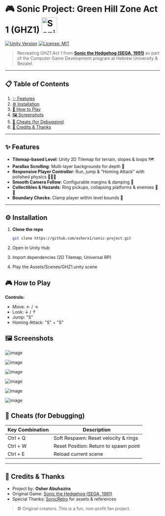 # 🎮 Sonic Project: Green Hill Zone Act 1 (GHZ1) <img src="https://cdn2.steamgriddb.com/icon/b282d1735283e8eea45bce393cefe265/32/256x256.png" alt="Sonic Icon" width="50" height="50" />


[![Unity Version](https://img.shields.io/badge/Unity-6000.0.25f1-yellow?logo=unity&logoColor=white)](https://unity.com/)
  [![License: MIT](https://img.shields.io/badge/License-MIT-green.svg)](LICENSE)
 

> Recreating GHZ1 Act 1 from **[Sonic the Hedgehog (SEGA, 1991)](https://en.wikipedia.org/wiki/Sonic_the_Hedgehog_(1991_video_game))** as part of the Computer Game Development program at Hebrew University & Bezalel.

---

## 📋 Table of Contents
1. [✨ Features](#-features)  
2. [⚙️ Installation](#️-installation)  
3. [🚀 How to Play](#-how-to-play)  
4. [🖼️ Screenshots](#️-screenshots)  
5. [🔧 Cheats (for Debugging)](#-cheats-for-debugging)  
6. [📝 Credits & Thanks](#-credits--thanks)  
---

## ✨ Features
- **Tilemap-based Level**: Unity 2D Tilemap for terrain, slopes & loops 🗺️  
- **Parallax Scrolling**: Multi-layer backgrounds for depth 🌄  
- **Responsive Player Controller**: Run, jump & “Homing Attack” with polished physics 🏃‍♂️💨  
- **Smooth Camera Follow**: Configurable margins & damping 🎥  
- **Collectibles & Hazards**: Ring pickups, collapsing platforms & enemies 💍🐞  
- **Boundary Checks**: Clamp player within level bounds 🚧  

---

## ⚙️ Installation
1. **Clone the repo**  
   ```bash
   git clone https://github.com/osherx1/sonic-project.git
2. Open in Unity Hub

3. Import dependencies (2D Tilemap, Universal RP)

4. Play the Assets/Scenes/GHZ1.unity scene

## 🎮 How to Play

**Controls:**

- Move: ← / →
- Look: ↓ / ↑
- Jump: "S"
- Homing Attack: "S" + "S"

## 🖼️ Screenshots
![image](https://github.com/user-attachments/assets/f0eae4ab-7289-4bf3-b792-d01b84789f77)

![image](https://github.com/user-attachments/assets/2a709cf2-ae70-4fe4-842e-0417945b6344)

![image](https://github.com/user-attachments/assets/68d852ee-28c2-46bd-82ed-19cabc6bfba3)

![image](https://github.com/user-attachments/assets/5f4c534a-5596-411e-b3df-919784cb3bbb)

![image](https://github.com/user-attachments/assets/a37663c7-0896-4a3e-8d27-1e889d8ec689)

![image](https://github.com/user-attachments/assets/66a3fde7-0e18-4cb7-a268-7bab6abbcf75)


## 🧪 Cheats (for Debugging)

| Key Combination | Description                                |
|------------------|--------------------------------------------|
| Ctrl + Q         | Soft Respawn: Reset velocity & rings       |
| Ctrl + W         | Reset Position: Return to spawn point      |
| Ctrl + E         | Reload current scene                       |

---

## 📝 Credits & Thanks

- Project by: **Osher Abuhazira**
- Original Game: [Sonic the Hedgehog (SEGA, 1991)](https://en.wikipedia.org/wiki/Sonic_the_Hedgehog)
- Special Thanks: [SonicRetro](https://www.sonicretro.org) for assets & references

> © Original creators. This is a fun, non-profit fan project.




